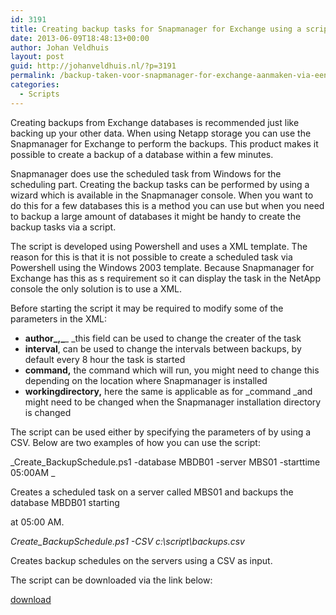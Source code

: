 ```yaml
---
id: 3191
title: Creating backup tasks for Snapmanager for Exchange using a script
date: 2013-06-09T18:48:13+00:00
author: Johan Veldhuis
layout: post
guid: http://johanveldhuis.nl/?p=3191
permalink: /backup-taken-voor-snapmanager-for-exchange-aanmaken-via-een-script/
categories:
  - Scripts
---
```

Creating backups from Exchange databases is recommended just like backing up your other data. When using Netapp storage you can use the Snapmanager for Exchange to perform the backups. This product makes it possible to create a backup of a database within a few minutes.

Snapmanager does use the scheduled task from Windows for the scheduling part. Creating the backup tasks can be performed by using a wizard which is available in the Snapmanager console. When you want to do this for a few databases this is a method you can use but when you need to backup a large amount of databases it might be handy to create the backup tasks via a script.

The script is developed using Powershell and uses a XML template. The reason for this is that it is not possible to create a scheduled task via Powershell using the Windows 2003 template. Because Snapmanager for Exchange has this as s requirement so it can display the task in the NetApp console the only solution is to use a XML.

Before starting the script it may be required to modify some of the parameters in the XML:

  * **author_,_**_ _this field can be used to change the creater of the task
  * **interval**, can be used to change the intervals between backups, by default every 8 hour the task is started
  * **command,** the command which will run, you might need to change this depending on the location where Snapmanager is installed
  * **workingdirectory,** here the same is applicable as for _command _and might need to be changed when the Snapmanager installation directory is changed

The script can be used either by specifying the parameters of by using a CSV. Below are two examples of how you can use the script:

_Create_BackupSchedule.ps1 -database MBDB01 -server MBS01 -starttime 05:00AM _

Creates a scheduled task on a server called MBS01 and backups the database MBDB01 starting
  
at 05:00 AM.

_Create_BackupSchedule.ps1 -CSV c:\script\backups.csv_

Creates backup schedules on the servers using a CSV as input.

The script can be downloaded via the link below:

[download](http://gallery.technet.microsoft.com/Automate-creating-0bb7de79)